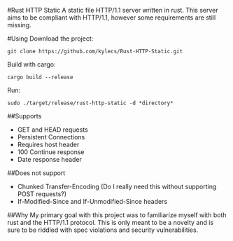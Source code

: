 #Rust HTTP Static
A static file HTTP/1.1 server written in rust. This server aims to be compliant
with HTTP/1.1, however some requirements are still missing.

#Using
Download the project:

`git clone https://github.com/kylecs/Rust-HTTP-Static.git`

Build with cargo:

`cargo build --release`

Run:

`sudo ./target/release/rust-http-static -d *directory*`

##Supports
* GET and HEAD requests
* Persistent Connections
* Requires host header
* 100 Continue response
* Date response header

##Does not support
* Chunked Transfer-Encoding (Do I really need this without supporting POST requests?)
* If-Modified-Since and If-Unmodified-Since headers

##Why
My primary goal with this project was to familiarize myself with both rust
and the HTTP/1.1 protocol. This is only meant to be a novelty and is
sure to be riddled with spec violations and security vulnerabilities.
